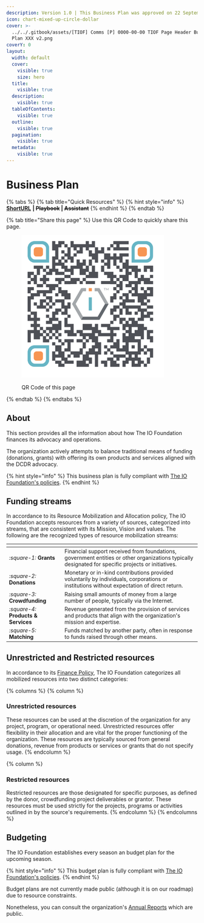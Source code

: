 ```yaml
---
description: Version 1.0 | This Business Plan was approved on 22 September 2023.
icon: chart-mixed-up-circle-dollar
cover: >-
  ../../.gitbook/assets/[TIOF] Comms [P] 0000-00-00 TIOF Page Header Business
  Plan XXX v2.png
coverY: 0
layout:
  width: default
  cover:
    visible: true
    size: hero
  title:
    visible: true
  description:
    visible: true
  tableOfContents:
    visible: true
  outline:
    visible: true
  pagination:
    visible: true
  metadata:
    visible: true
---
```


# Business Plan

{% tabs %}
{% tab title="Quick Resources" %}
{% hint style="info" %}
[**ShortURL**](https://short.theiofoundation.org/TIOFBusinessPlan) **|&#x20;**~~**Playbook**~~**&#x20;|&#x20;**~~**Assistant**~~
{% endhint %}
{% endtab %}

{% tab title="Share this page" %}
Use this QR Code to quickly share this page.

<figure><img src="../../.gitbook/assets/TIOFTIOFBusinessPlan_4096x4096.png" alt="" width="375"><figcaption><p>QR Code of this page</p></figcaption></figure>
{% endtab %}
{% endtabs %}

## About

This section provides all the information about how The IO Foundation finances its advocacy and operations.

The organization actively attempts to balance traditional means of funding (donations, grants) with offering its own products and services aligned with the DCDR advocacy.

{% hint style="info" %}
This business plan is fully compliant with [The IO Foundation's policies](https://short.theiofoundation.org/TIOFPolicies).
{% endhint %}

## **Funding streams**

In accordance to its Resource Mobilization and Allocation policy, The IO Foundation accepts resources from a variety of sources, categorized into streams, that are consistent with its Mission, Vision and values. The following are the recognized types of resource mobilization streams:

<table data-view="cards"><thead><tr><th></th><th></th></tr></thead><tbody><tr><td><i class="fa-square-1">:square-1:</i>  <strong>Grants</strong></td><td>Financial support received from foundations, government entities or other organizations typically designated for specific projects or initiatives.</td></tr><tr><td><i class="fa-square-2">:square-2:</i>  <strong>Donations</strong></td><td>Monetary or in-kind contributions provided voluntarily by individuals, corporations or institutions without expectation of direct return.</td></tr><tr><td><i class="fa-square-3">:square-3:</i>  <strong>Crowdfunding</strong></td><td>Raising small amounts of money from a large number of people, typically via the Internet.</td></tr><tr><td><i class="fa-square-4">:square-4:</i>  <strong>Products &#x26; Services</strong> </td><td>Revenue generated from the provision of services and products that align with the organization's mission and expertise.</td></tr><tr><td><i class="fa-square-5">:square-5:</i>  <strong>Matching</strong></td><td>Funds matched by another party, often in response to funds raised through other means.</td></tr></tbody></table>

## **Unrestricted and Restricted resources**

In accordance to its [Finance Policy](https://short.theiofoundation.org/TIOFPoliciesFinance), The IO Foundation categorizes all mobilized resources into two distinct categories:

{% columns %}
{% column %}
### **Unrestricted resources**

These resources can be used at the discretion of the organization for any project, program, or operational need. Unrestricted resources offer flexibility in their allocation and are vital for the proper functioning of the organization. These resources are typically sourced from general donations, revenue from products or services or grants that do not specify usage.
{% endcolumn %}

{% column %}
### **Restricted r**esources&#x20;

Restricted resources are those designated for specific purposes, as defined by the donor, crowdfunding project deliverables or grantor. These resources must be used strictly for the projects, programs or activities outlined in by the source's requirements.
{% endcolumn %}
{% endcolumns %}

## Budgeting

The IO Foundation establishes every season an budget plan for the upcoming season.&#x20;

{% hint style="info" %}
This budget plan is fully compliant with [The IO Foundation's policies](https://short.theiofoundation.org/TIOFPolicies).
{% endhint %}

Budget plans are not currently made public (although it is on our roadmap) due to resource constraints.

Nonetheless, you can consult the organization's [Annual Reports](https://short.theiofoundation.org/TIOFAnnualReports) which are public.
